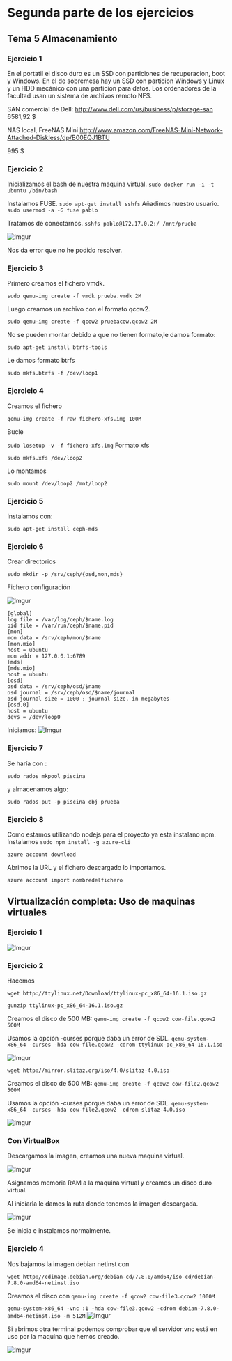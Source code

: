 # Segunda parte de los ejercicios
## Tema 5 Almacenamiento
### Ejercicio 1
En el portatil el disco duro es un SSD con particiones de recuperacion, boot y Windows.
En el de sobremesa hay un SSD con particion Windows y Linux y un HDD mecánico con una particion para datos.
Los ordenadores de la facultad usan un sistema de archivos remoto NFS.

SAN comercial de Dell:
http://www.dell.com/us/business/p/storage-san
6581,92 $

NAS local, FreeNAS Mini
http://www.amazon.com/FreeNAS-Mini-Network-Attached-Diskless/dp/B00EQJ1BTU

995 $

### Ejercicio 2

Inicializamos el bash de nuestra maquina virtual.
` sudo docker run -i -t ubuntu /bin/bash `

Instalamos FUSE.
`sudo apt-get install sshfs`
Añadimos nuestro usuario.
`sudo usermod -a -G fuse pablo`

Tratamos de conectarnos.
`sshfs pablo@172.17.0.2:/ /mnt/prueba`

![Imgur](http://i.imgur.com/RWK8KJI.png)

Nos da error que no he podido resolver.

### Ejercicio 3

Primero creamos el fichero vmdk.

`sudo qemu-img create -f vmdk prueba.vmdk 2M`

Luego creamos un archivo con el formato qcow2.

`sudo qemu-img create -f qcow2 pruebacow.qcow2 2M`

No se pueden montar debido a que no tienen formato,le damos formato:

`sudo apt-get install btrfs-tools`

Le damos formato btrfs

`sudo mkfs.btrfs -f /dev/loop1`

### Ejercicio 4

Creamos el fichero

`qemu-img create -f raw fichero-xfs.img 100M`

Bucle

`sudo losetup -v -f fichero-xfs.img`
Formato xfs

`sudo mkfs.xfs /dev/loop2`

Lo montamos

`sudo mount /dev/loop2 /mnt/loop2`

### Ejercicio 5

Instalamos con:

`sudo apt-get install ceph-mds`

### Ejercicio 6

Crear directorios

`sudo mkdir -p /srv/ceph/{osd,mon,mds}`

Fichero configuración

![Imgur](http://i.imgur.com/1yh8Cqy.png)

```
[global]
log file = /var/log/ceph/$name.log
pid file = /var/run/ceph/$name.pid
[mon]
mon data = /srv/ceph/mon/$name
[mon.mio]
host = ubuntu
mon addr = 127.0.0.1:6789
[mds]
[mds.mio]
host = ubuntu
[osd]
osd data = /srv/ceph/osd/$name
osd journal = /srv/ceph/osd/$name/journal
osd journal size = 1000 ; journal size, in megabytes
[osd.0]
host = ubuntu
devs = /dev/loop0

```

Iniciamos:
![Imgur](http://i.imgur.com/htV8fdr.png)

### Ejercicio 7

Se haría con :

` sudo rados mkpool piscina `

y almacenamos algo:

` sudo rados put -p piscina obj prueba `

### Ejercicio 8

Como estamos utilizando nodejs para el proyecto ya esta instalano npm. Instalamos
`sudo npm install -g azure-cli `

`azure account download`

Abrimos la URL y el fichero descargado lo importamos.

`azure account import nombredelfichero`

## Virtualización completa: Uso de maquinas virtuales

### Ejercicio 1
![Imgur](http://i.imgur.com/PvozGRv.png)

### Ejercicio 2

Hacemos 

` wget http://ttylinux.net/Download/ttylinux-pc_x86_64-16.1.iso.gz `

`gunzip ttylinux-pc_x86_64-16.1.iso.gz`

Creamos el disco de 500 MB:
`qemu-img create -f qcow2 cow-file.qcow2 500M`

Usamos la opción -curses porque daba un error de SDL.
`qemu-system-x86_64 -curses -hda cow-file.qcow2 -cdrom ttylinux-pc_x86_64-16.1.iso `

![Imgur](http://i.imgur.com/pi909y5.png)

` wget http://mirror.slitaz.org/iso/4.0/slitaz-4.0.iso `

Creamos el disco de 500 MB:
`qemu-img create -f qcow2 cow-file2.qcow2 500M`

Usamos la opción -curses porque daba un error de SDL.
`qemu-system-x86_64 -curses -hda cow-file2.qcow2 -cdrom slitaz-4.0.iso `

![Imgur](http://i.imgur.com/o5w2Epg.png)

### Con VirtualBox

Descargamos la imagen, creamos una nueva maquina virtual.

![Imgur](http://i.imgur.com/ZExZzth.png)

Asignamos memoria RAM a la maquina virtual y creamos un disco duro virtual.

Al iniciarla le damos la ruta donde tenemos la imagen descargada.

![Imgur](http://i.imgur.com/WatqSwp.png)

Se inicia e instalamos normalmente.

### Ejercicio 4

Nos bajamos la imagen debian netinst con

`wget http://cdimage.debian.org/debian-cd/7.8.0/amd64/iso-cd/debian-7.8.0-amd64-netinst.iso`

Creamos el disco con
`qemu-img create -f qcow2 cow-file3.qcow2 1000M`

`qemu-system-x86_64 -vnc :1 -hda cow-file3.qcow2 -cdrom debian-7.8.0-amd64-netinst.iso -m 512M`
![Imgur](http://i.imgur.com/lVYFLiw.png)

Si abrimos otra terminal podemos comprobar que el servidor vnc está en uso por la maquina que hemos creado.

![Imgur](http://i.imgur.com/s9ozwIA.png)

